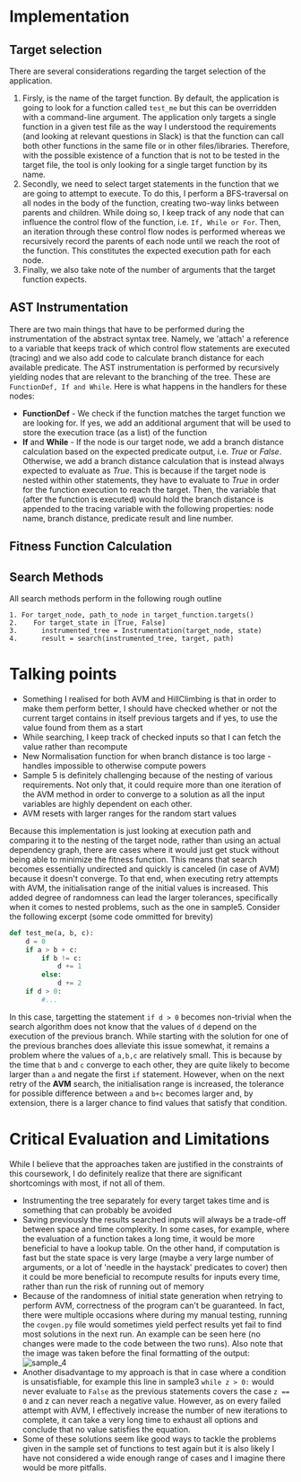 # Implementation
## Target selection
There are several considerations regarding the target selection of the application. 
1. Firsly, is the name of the target function. By default, the application is going to look for a function called `test_me` but this can be overridden with a command-line argument. The application only targets a single function in a given test file as the way I understood the requirements (and looking at relevant questions in Slack) is that the function can call both other functions in the same file or in other files/libraries. Therefore, with the possible existence of a function that is not to be tested in the target file, the tool is only looking for a single target function by its name. 
2. Secondly, we need to select target statements in the function that we are going to attempt to execute. To do this, I perform a BFS-traversal on all nodes in the body of the function, creating two-way links between parents and children. While doing so, I keep track of any node that can influence the control flow of the function, i.e. `If, While or For`. Then, an iteration through these control flow nodes is performed whereas we recursively record the parents of each node until we reach the root of the function. This constitutes the expected execution path for each node.
3. Finally, we also take note of the number of arguments that the target function expects.

## AST Instrumentation
There are two main things that have to be performed during the instrumentation of the abstract syntax tree. Namely, we 'attach' a reference to a variable that keeps track of which control flow statements are executed (tracing) and we also add code to calculate branch distance for each available predicate.
The AST instrumentation is performed by recursively yielding nodes that are relevant to the branching of the tree. These are `FunctionDef, If and While`. Here is what happens in the handlers for these nodes:
 - **FunctionDef** - We check if the function matches the target function we are looking for. If yes, we add an additional argument that will be used to store the execution trace (as a list) of the function
 - **If** and **While** - If the node is our target node, we add a branch distance calculation based on the expected predicate output, i.e. *True* or *False*. Otherwise, we add a branch distance calculation that is instead always expected to evaluate as *True*. This is because if the target node is nested within other statements, they have to evaluate to *True* in order for the function execution to reach the target. Then, the variable that (after the function is executed) would hold the branch distance is appended to the tracing variable with the following properties: node name, branch distance, predicate result and line number.

## Fitness Function Calculation

## Search Methods
All search methods perform in the following rough outline
```
1. For target_node, path_to_node in target_function.targets()
2.    For target_state in [True, False]
3.      instrumented_tree = Instrumentation(target_node, state) 
4.      result = search(instrumented_tree, target, path)
```

# Talking points

- Something I realised for both AVM and HillClimbing is that in order to make them perform better, I should have checked whether or not the current target contains in itself previous targets and if yes, to use the value found from them as a start
- While searching, I keep track of checked inputs so that I can fetch the value rather than recompute
- New Normalisation function for when branch distance is too large - handles impossible to otherwise compute powers
- Sample 5 is definitely challenging because of the nesting of various requirements. Not only that, it could require more than one iteration of the AVM method in order to converge to a solution as all the input variables are highly dependent on each other.
- AVM resets with larger ranges for the random start values

Because this implementation is just looking at execution path and comparing it to the nesting of the target node, rather than using an actual dependency graph, there are cases where it would just get stuck without being able to minimize the fitness function. This means that search becomes essentially undirected and quickly is canceled (in case of AVM) because it doesn't converge. To that end, when executing retry attempts with AVM, the initialisation range of the initial values is increased. This added degree of randomness can lead the larger tolerances, specifically when it comes to nested problems, such as the one in sample5. Consider the following excerpt (some code ommitted for brevity)

```python
def test_me(a, b, c):
    d = 0
    if a > b + c:
        if b != c:
            d += 1
        else:
            d += 2
    if d > 0:
        #...
```

In this case, targetting the statement `if d > 0` becomes non-trivial when the search algorithm does not know that the values of `d` depend on the execution of the previous branch. While starting with the solution for one of the previous branches does alleviate this issue somewhat, it remains a problem where the values of `a,b,c` are relatively small. This is because by the time that `b` and `c` converge to each other, they are quite likely to become larger than `a` and negate the first `if` statement. However, when on the next retry of the **AVM** search, the initialisation range is increased, the tolerance for possible difference between `a` and `b+c` becomes larger and, by extension, there is a larger chance to find values that satisfy that condition.

# Critical Evaluation and Limitations

While I believe that the approaches taken are justified in the constraints of this coursework, I do definitely realize that there are significant shortcomings with most, if not all of them.

- Instrumenting the tree separately for every target takes time and is something that can probably be avoided
- Saving previously the results searched inputs will always be a trade-off between space and time complexity. In some cases, for example, where the evaluation of a function takes a long time, it would be more beneficial to have a lookup table. On the other hand, if computation is fast but the state space is very large (maybe a very large number of arguments, or a lot of 'needle in the haystack' predicates to cover) then it could be more beneficial to recompute results for inputs every time, rather than run the risk of running out of memory
- Because of the randomness of initial state generation when retrying to perform AVM, correctness of the program can't be guaranteed. In fact, there were multiple occasions where during my manual testing, running the `covgen.py` file would sometimes yield perfect results yet fail to find most solutions in the next run. An example can be seen here (no changes were made to the code between the two runs). Also note that the image was taken before the final formatting of the output:  
![sample_4](sample4_merge.png)
- Another disadvantage to my approach is that in case where a condition is unsatisfiable, for example this line in sample3 `while z > 0:` would never evaluate to `False` as the previous statements covers the case `z == 0` and z can never reach a negative value. However, as on every failed attempt with AVM, I effectively increase the number of new iterations to complete, it can take a very long time to exhaust all options and conclude that no value satisfies the equation. 
- Some of these solutions seem like good ways to tackle the problems given in the sample set of functions to test again but it is also likely I have not considered a wide enough range of cases and I imagine there would be more pitfalls. 
